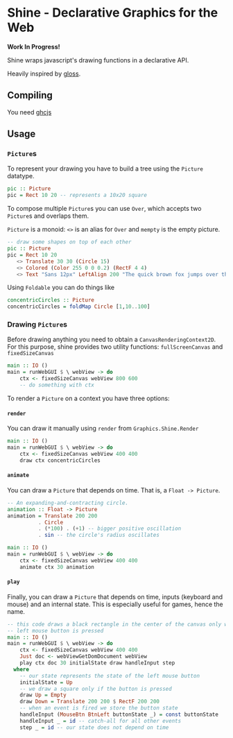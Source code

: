 # Shine - Declarative Graphics for the Web

**Work In Progress!**

Shine wraps javascript's drawing functions in a declarative API.

Heavily inspired by [gloss](http://gloss.ouroborus.net/).

## Compiling

You need [ghcjs](https://github.com/ghcjs/ghcjs)

## Usage

### `Picture`s

To represent your drawing you have to build a tree using the `Picture` datatype.

```haskell
pic :: Picture
pic = Rect 10 20 -- represents a 10x20 square
```

To compose multiple `Picture`s you can use `Over`, which accepts two `Picture`s
and overlaps them.

`Picture` is a monoid: `<>` is an alias for `Over` and `mempty` is the empty picture.

```haskell
-- draw some shapes on top of each other
pic :: Picture
pic = Rect 10 20
   <> Translate 30 30 (Circle 15)
   <> Colored (Color 255 0 0 0.2) (RectF 4 4)
   <> Text "Sans 12px" LeftAlign 200 "The quick brown fox jumps over the lazy dog."
```

Using `Foldable` you can do things like

```haskell
concentricCircles :: Picture
concentricCircles = foldMap Circle [1,10..100]
```

### Drawing `Picture`s

Before drawing anything you need to obtain a `CanvasRenderingContext2D`.
For this purpose, shine provides two utility functions: `fullScreenCanvas` and `fixedSizeCanvas`

```haskell
main :: IO ()
main = runWebGUI $ \ webView -> do
    ctx <- fixedSizeCanvas webView 800 600
    -- do something with ctx
```

To render a `Picture` on a context you have three options:

#### `render`

You can draw it manually using `render` from `Graphics.Shine.Render`

```haskell
main :: IO ()
main = runWebGUI $ \ webView -> do
    ctx <- fixedSizeCanvas webView 400 400
    draw ctx concentricCircles
```

#### `animate`

You can draw a `Picture` that depends on time. That is, a `Float -> Picture`.

```haskell
-- An expanding-and-contracting circle.
animation :: Float -> Picture
animation = Translate 200 200
          . Circle
          . (*100) . (+1) -- bigger positive oscillation
          . sin -- the circle's radius oscillates

main :: IO ()
main = runWebGUI $ \ webView -> do
    ctx <- fixedSizeCanvas webView 400 400
    animate ctx 30 animation
```

#### `play`

Finally, you can draw a `Picture` that depends on time, inputs
(keyboard and mouse) and an internal state. This is especially useful for games,
hence the name.

```haskell
-- this code draws a black rectangle in the center of the canvas only when the
-- left mouse button is pressed
main :: IO ()
main = runWebGUI $ \ webView -> do
    ctx <- fixedSizeCanvas webView 400 400
    Just doc <- webViewGetDomDocument webView
    play ctx doc 30 initialState draw handleInput step
  where
    -- our state represents the state of the left mouse button
    initialState = Up
    -- we draw a square only if the button is pressed
    draw Up = Empty
    draw Down = Translate 200 200 $ RectF 200 200
    -- when an event is fired we store the button state
    handleInput (MouseBtn BtnLeft buttonState _) = const buttonState
    handleInput _ = id -- catch-all for all other events
    step _ = id -- our state does not depend on time
```
